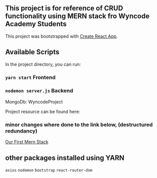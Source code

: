 ## This project is for reference of CRUD functionality using MERN stack fro Wyncode Academy Students

This project was bootstrapped with [Create React App](https://github.com/facebook/create-react-app).

## Available Scripts

In the project directory, you can run:

### `yarn start` Frontend

### `nodemon server.js` Backend

MongoDb: WyncodeProject

Project resource can be found here:

### minor changes where done to the link below, (destructured redundancy)

[Our First Mern Stack](https://www.notion.so/Our-First-MERN-Stack-App-847ea7c0478042788012cf65ca33dff2)

## other packages installed using YARN

`axios`
`nodemon`
`bootstrap`
`react-router-dom`

